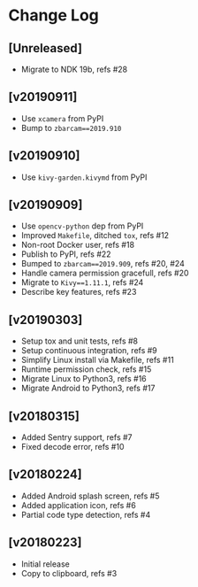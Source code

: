 # Change Log

## [Unreleased]

  - Migrate to NDK 19b, refs #28

## [v20190911]

  - Use `xcamera` from PyPI
  - Bump to `zbarcam==2019.910`

## [v20190910]

  - Use `kivy-garden.kivymd` from PyPI

## [v20190909]

  - Use `opencv-python` dep from PyPI
  - Improved `Makefile`, ditched `tox`, refs #12
  - Non-root Docker user, refs #18
  - Publish to PyPI, refs #22
  - Bumped to `zbarcam==2019.909`, refs #20, #24
  - Handle camera permission gracefull, refs #20
  - Migrate to `Kivy==1.11.1`, refs #24
  - Describe key features, refs #23

## [v20190303]

  - Setup tox and unit tests, refs #8
  - Setup continuous integration, refs #9
  - Simplify Linux install via Makefile, refs #11
  - Runtime permission check, refs #15
  - Migrate Linux to Python3, refs #16
  - Migrate Android to Python3, refs #17

## [v20180315]

  - Added Sentry support, refs #7
  - Fixed decode error, refs #10

## [v20180224]

  - Added Android splash screen, refs #5
  - Added application icon, refs #6
  - Partial code type detection, refs #4

## [v20180223]

  - Initial release
  - Copy to clipboard, refs #3
